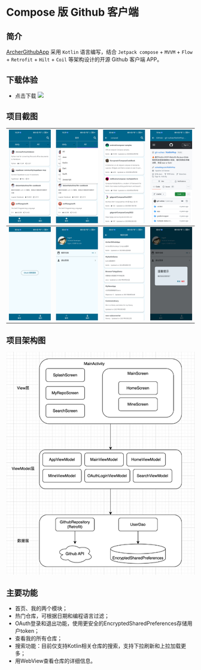 # Compose 版 Github 客户端

## 简介

[ArcherGithubApp](https://github.com/tcgwl/ArcherGithubApp) 采用 `Kotlin` 语言编写，结合 `Jetpack compose` + `MVVM` + `Flow` + `Retrofit` + `Hilt` + `Coil` 等架构设计的开源 Github 客户端 APP。

## 下载体验

- 点击下载 [![](https://img.shields.io/badge/Download-apk-green.svg)](https://github.com/tcgwl/ArcherGithubApp/raw/main/apk/app-release.apk)

## 项目截图

| ![](screenshots/01.jpg) | ![](screenshots/02.jpg) | ![](screenshots/03.jpg) | ![](screenshots/08.jpg) |
|-------------------------|-------------------------|-------------------------|-------------------------|
| ![](screenshots/04.jpg) | ![](screenshots/05.jpg) | ![](screenshots/06.jpg) | ![](screenshots/07.jpg) |

## 项目架构图

![](screenshots/21.png)

## 主要功能

- 首页、我的两个模块；
- 热门仓库，可根据日期和编程语言过滤；
- OAuth登录和退出功能，使用更安全的EncryptedSharedPreferences存储用户token；
- 查看我的所有仓库；
- 搜索功能：目前仅支持Kotlin相关仓库的搜索，支持下拉刷新和上拉加载更多；
- 用WebView查看仓库的详细信息。